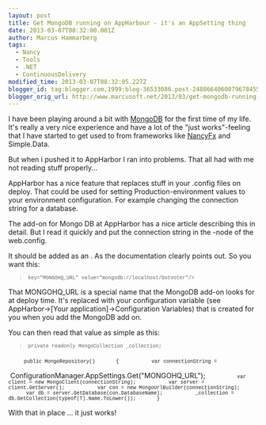 ```yaml
---
layout: post
title: Get MongoDB running on AppHarbour - it's an AppSetting thing
date: 2013-03-07T08:32:00.001Z
author: Marcus Hammarberg
tags:
  - Nancy
  - Tools
  - .NET
  - ContinuousDelivery
modified_time: 2013-03-07T08:32:05.227Z
blogger_id: tag:blogger.com,1999:blog-36533086.post-2488664060079678455
blogger_orig_url: http://www.marcusoft.net/2013/03/get-mongodb-running-on-appharbour-its.html
---
```





I have been playing around a bit with [MongoDB](http://www.mongodb.org/)
for the first time of my life. It's really a very nice experience and
have a lot of the "just works"-feeling that I have started to get used
to from frameworks like [NancyFx](http://www.nancyfx.org/) and
Simple.Data.

But when i pushed it to AppHarbor I ran into problems. That all had with
me not reading stuff properly…

AppHarbor has a nice feature that replaces stuff in your .config files
on deploy. That could be used for setting Production-environment values
to your environment configuration. For example changing the connection
string for a database.

The add-on for Mongo DB at AppHarbor has a nice article describing this
in detail. But I read it quickly and put the connection string in the
-node of the web.config.

It should be added as an . As the documentation clearly points out. So
you want this:

> <span style="font-size: x-small;"><span
> style="font-family: Courier New, Courier, monospace;">
> <span
> style="font-family: 'Courier New', Courier, monospace;">key="MONGOHQ_URL"
> value="mongodb://localhost/DotVoter"/\> <span
> style="font-family: 'Courier New', Courier, monospace; font-size: x-small;">

That MONGOHQ_URL is a special name that the MongoDB add-on looks for at
deploy time. It's replaced with your configuration variable (see
AppHarbor-\>\[Your application\]-\>Configuration Variables) that is
created for you when you add the MongoDB add on.

You can then read that value as simple as this:

> <span
> style="font-family: Courier New, Courier, monospace; font-size: x-small;">private
> readonly MongoCollection \_collection;

        <span
style="font-family: Courier New, Courier, monospace; font-size: x-small;">public
MongoRepository()
<span
style="font-family: Courier New, Courier, monospace; font-size: x-small;">
      {
<span
style="font-family: Courier New, Courier, monospace; font-size: x-small;">
          var connectionString =
<span
style="font-family: Courier New, Courier, monospace; font-size: x-small;">

 ConfigurationManager.AppSettings.Get("MONGOHQ_URL");
<span
style="font-family: Courier New, Courier, monospace; font-size: x-small;">
<span
style="font-family: Courier New, Courier, monospace; font-size: x-small;">
          var client = new MongoClient(connectionString);
<span
style="font-family: Courier New, Courier, monospace; font-size: x-small;">
          var server = client.GetServer();
<span
style="font-family: Courier New, Courier, monospace; font-size: x-small;">
<span
style="font-family: Courier New, Courier, monospace; font-size: x-small;">
          var con = new MongoUrlBuilder(connectionString);
<span
style="font-family: Courier New, Courier, monospace; font-size: x-small;">
          var db = server.GetDatabase(con.DatabaseName);
<span
style="font-family: Courier New, Courier, monospace; font-size: x-small;">
          \_collection =
db.GetCollection(typeof(T).Name.ToLower());
<span
style="font-family: Courier New, Courier, monospace; font-size: x-small;">
      }

With that in place … it just works!
